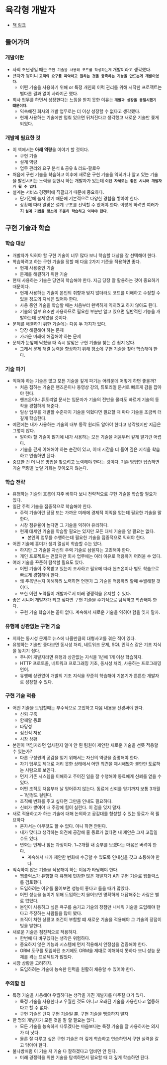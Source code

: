 # 육각형 개발자

- [책 링크](https://product.kyobobook.co.kr/detail/S000203107475)

## 들어가며

### 개발이란

- 사회 초년생일 때는 `구현 기술을 사용해 코드를 작성하는게` 개발이라고 생각했다.
- 년차가 쌓이니 **`고객의 요구를 파악하고 원하는 것을 충족하는 기능을 만드는게 개발이었다`**.
  - 어떤 기술을 사용하기 위해 or 특정 개인의 이력 관리를 위해 시작한 프로젝트는 별다른 결과 없이 사라지곤 했다.
- 회사 업무를 하면서 성장한다는 느낌을 받지 못한 이유는 **`개발과 성장을 동일시했기 떄문이다`**.
  - 익숙해진 회사의 개발 업무로는 더 이상 성장할 수 없다고 생각했다.
  - 현재 사용하는 기술에만 멈춰 있으면 뒤처진다고 생각했고 새로운 기술만 쫓게 되었다.

### 개발에 필요한 것

- 이 책에서는 **아래 역량**을 이야기 할 것이다.
  - 구현 기술
  - 설계 역량
  - 업무 관리와 요구 분석 & 공유 & 리드-팔로우
- 처음에 구현 기술을 학습하고 이후에 새로운 구현 기술을 익히거나 알고 있는 기술을 발전시키는 노력을 등한시 하는 개발자가 있는데 **`이런 자세로는 좋은 시니어 개발자가 될 수 없다`**.
- 설계는 서비스 경쟁력에 직결되기 때문에 중요하다.
  - 단기간에 늘지 않기 때문에 기본적으로 다양한 경험을 쌓아야 한다.
  - 상황에 따라 알맞은 설계 구조를 선택할 수 있어야 한다. 이렇게 하려면 여러가지 **`설계 기법을 평소에 꾸준히 학습하고 익혀야 한다`**.

## 구현 기술과 학습

### 학습 대상

- 개발자가 익혀야 할 구현 기술이 너무 많다 보니 학습할 대상을 잘 선택해야 한다.
- 학습하려고 하는 구현 기술을 정할 때 다음 2가지 기준을 적용하면 좋다.
  - 현재 사용중인 기술
  - 문제를 해결하기 위한 기술
- 현재 사용하는 기술은 당연히 학습해야 한다. 지금 당장 잘 활용하는 것이 중요하기 때문이다.
  - 현재 사용하는 기술이 본인의 취향과 맞지 않더라도 코드를 이해하고 수정할 수 있을 정도의 지식은 있어야 한다.
  - 사용 중인 기술을 학습할 때는 처음부터 완벽하게 익히려고 하지 않아도 된다.
  - 기술의 일부 요소만 사용하므로 필요한 부분만 알고 있으면 일반적인 기능을 개발하는데 문제없을 것이다.
- 문제를 해결하기 위한 기술에는 다음 두 가지가 있다.
  - 당장 해결해야 하는 문제
  - 가까운 미래에 해결해야 하는 문제
- 문제가 눈앞에 닥쳤을 때 즉시 알맞은 구현 기술을 찾는 건 쉽지 않다.
  - 그래서 문제 해결 능력을 향상하기 위해 평소에 구현 기술을 찾아 학습해야 한다.

### 기술 파기

- 익혀야 하는 기술은 많고 모든 기술을 깊게 파기는 어려운데 어떻게 하면 좋을까?
  - 처음 접하는 기술은 핸즈온이나 동영상 강의, 튜토리얼 문서로 빠르게 감을 잡아야 한다.
  - 핸즈온이나 튜토리얼 문서는 입문자가 기술의 전반을 몰라도 빠르게 기술의 동작을 경험하게 해준다.
  - 일상 업무를 개발할 수준까지 기술을 익혔다면 필요할 때 마다 기술을 조금씩 더 깊게 학습한다.
- 예전에는 내가 사용하는 기술의 내부 동작 원리도 알아야 한다고 생각했지만 지금은 그렇지 않다.
  - 알아야 할 기술이 많기에 내가 사용하는 모든 기술을 처음부터 깊게 알기란 어렵다.
  - 기술을 깊게 이해해야 하는 순간이 있고, 이때 시간을 더 들여 깊은 지식을 학습하고 연습하면 된다.
- 중요한 건 더 나은 방법을 찾으려고 노력해야 한다는 것이다. 기존 방법만 답습하면 기술 역량을 높일 기회는 찾아오지 않는다.

### 학습 전략

- 유행하는 기술의 흐름이 자주 바뀌다 보니 전략적으로 구현 기술을 학습할 필요가 있다.
- 일단 주력 기술을 집중적으로 학습해야 한다.
  - 주력 기술이란 당장 또는 가까운 미래에 경제적 이익을 얻는데 필요한 기술을 말한다.
  - 시장 점유율이 높다면 그 기술을 익혀야 유리하다.
  - 현재 대세인 기술을 학습할 필요는 있지만 모든 대세 기술을 알 필요는 없다.
    - 본인의 업무를 수행하는데 필요한 기술을 집중적으로 익혀야 한다.
- 어떤 기술에 흥미가 생겨 열심히 학습할 수는 있다.
  - 하지만 그 기술을 자신의 주력 기술로 삼을지는 고민해야 한다.
  - 개인 프로젝트는 괜찮지만 회사 업무에는 여러 이유로 적용하기 어려울 수 있다.
- 여러 기술을 꾸준히 탐색할 필요도 있다.
  - 어떤 기술이 주목받고 있는지 조사하고 필요에 따라 핸즈온이나 별도 학습으로 빠르게 경험해야 한다.
  - 왜 주목받는지 이해하려 노력하면 언젠가 그 기술을 적용하려 할때 수월해질 것이다.
  - 또한 이런 노력들이 개발자로서 미래 경쟁력을 유지할 수 있다.
- 좋은 시니어 개발자가 되고 싶다면 구현 기술을 주기적으로 탐색하고 학습해야 한다.
  - 구현 기술 학습에는 끝이 없다. 계속해서 새로운 기술을 익혀야 함을 잊지 말자.

### 유행에 상관없는 구현 기술

- 저자는 동시성 문제로 뉴스에 나올만큼의 대형사고를 겪은 적이 있다.
- 유행하는 기술만 좇다보면 동시성 처리, 네트워크 문제, SQL 인덱스 같은 기초 지식을 놓치기 쉽다.
  - 주니어 개발자라면 유행과 상관없는 지식을 1년에 1개 이상 학습하자.
  - HTTP 프로토콜, 네트워크 프로그래밍 기초, 동시성 처리, 사용하는 프로그래밍 언어.
  - 유행에 상관없이 개발의 기초 지식을 꾸준히 학습해야 기본기가 튼튼한 개발자로 성장할 수 있다.


### 구현 기술 적용

- 어떤 기술을 도입할때는 부수적으로 고민하고 다음 내용을 신경써야 한다.
  - 신뢰 구축
  - 함께할 동료
  - 타당성
  - 점진적 저용
  - 시장 상황
- 본인이 책임자라면 입사한지 얼마 안 된 팀원이 제안한 새로운 기술을 선뜻 적용할 수 있는가?
  - 다른 구성원의 공감을 얻기 위해서는 자신의 역량을 증명해야 한다.
  - 자기 업무도 제대로 처리 못한 상태에서 어떤 의견을 제시해봤자 불만만 토로하는 사람으로 보인다.
  - 먼저 기존 시스템을 이해하고 주어진 일을 잘 수행해야 동료에게 신뢰를 얻을 수 있다.
  - 어떤 조직도 처음부터 날 믿어주지 않는다. 동료에 신뢰를 얻기까지 보통 3개월 ~ 1년정도 걸린다.
  - 조직에 변화를 주고 싶다면 그만큼 인내도 필요하다.
  - 신뢰가 쌓여야 내 주장에 힘이 실린다. 이 점을 잊지 말자.
- 새로 적용하고자 하는 기술에 대해 논의하고 공감대를 형성할 수 있는 동료가 꼭 필요하다
  - 혼자서는 아무것도 할 수 없다. 아니 하면 안된다.
  - 내가 맞다고 생각하는 의견에 공감해 줄 동료가 없다면 내 제안은 그저 고집일 수도 있다.
  - 변화는 언제나 힘든 과정이다. 1~2개월 내 승부를 보겠다는 마음은 버려야 한다.
    - 계속해서 내가 제안한 변화에 수긍할 수 있도록 인내심을 갖고 소통해야 한다.
- 익숙하지 않은 기술을 적용해야 하는 이유가 타당해야 한다.
  - 웹플럭스가 유행할 때 유행에 민감한 많은 개발자가 API 구현 기술로 웹플럭스를 검토했다.
  - 도입하려는 이유를 물어보면 성능이 좋다고 들을 때가 많았다.
  - 어떤 성능을 높이기 위해 도입하는지 물어보면 명확하게 대답해주는 사람은 별로 없었다.
  - 본인이 사용하고 싶은 욕구를 숨기고 기술의 장점만 내세워 기술을 도입해야 한다고 주장하는 사람들을 많이 봤다.
  - 조직이 처한 상황고 조건이 부합할 떄 새로운 기술을 적용해야 그 기술의 장점이 빛을 발한다.
- 새로운 기술은 점진적으로 적용하자.
  - 한번에 다 바꾸겠다는 생각은 위험하다.
  - 중요하지 않은 기능과 시스템에 먼저 적용해서 안정섬을 검증해야 한다.
  - ORM 도구를 도입하던 초기에도 ORM을 제대로 이해하지 못하다 보니 성능 문제를 겪는 프로젝트가 많았다.
- 시장 상황을 고려하자.
  - 도입하려는 기술에 능숙한 인력을 원활히 채용할 수 있어야 한다.

### 주의할 점

- 특정 기술을 사용해야 우월하다는 생각을 가진 개발자를 마주칠 떄가 있다.
  - 특정 기술을 사용한다고 우월한 것도 아니고 오래된 기술을 사용한다고 열등하다고 할 수 없다.
  - 구현 기술은 단지 구현 기술일 뿐. 구현 기술을 맹종하지 말자
- 한 명의 개발자가 모든 것을 잘 할 필요는 없다.
  - 모든 기술을 능숙하게 다루겠다는 마음보다는 특정 기술을 잘 사용하자는 의지가 더 낫다.
  - 물론 잘 다루고 싶은 구현 기술은 더 깊게 학습하고 연습하면서 구현 실력을 갈고 닦아야 한다.
- 불나방처럼 이 기술 저 기술 다 잘하겠다고 덤비면 안 된다.
  - 미래 경쟁력을 위한 기술을 탐색하면서 필요할 때 더 깊게 학습하면 된다.
